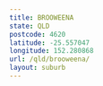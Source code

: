```yaml
---
title: BROOWEENA
state: QLD
postcode: 4620
latitude: -25.557047
longitude: 152.280868
url: /qld/brooweena/
layout: suburb
---
```

